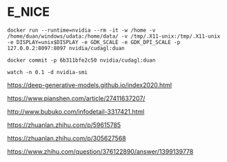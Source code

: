 # E_NICE

```shell
docker run --runtime=nvidia --rm -it -w /home -v /home/duan/windows/udata:/home/data/ -v /tmp/.X11-unix:/tmp/.X11-unix -e DISPLAY=unix$DISPLAY -e GDK_SCALE -e GDK_DPI_SCALE -p 127.0.0.2:8097:8097 nvidia/cudagl:duan

docker commit -p 6b311bfe2c50 nvidia/cudagl:duan

watch -n 0.1 -d nvidia-smi
```



https://deep-generative-models.github.io/index2020.html

https://www.pianshen.com/article/27411637207/

http://www.bubuko.com/infodetail-3317421.html

https://zhuanlan.zhihu.com/p/59615785

https://zhuanlan.zhihu.com/p/305627568

https://www.zhihu.com/question/376122890/answer/1399139778